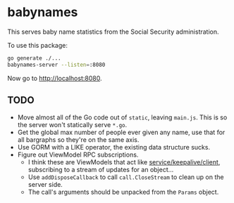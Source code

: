 # babynames

This serves baby name statistics from the Social Security administration.

To use this package:

```sh
go generate ./...
babynames-server --listen=:8080
```

Now go to [http://localhost:8080](http://localhost:8080).

## TODO

* Move almost all of the Go code out of `static`, leaving `main.js`.  This is
  so the server won't statically serve `*.go`.
* Get the global max number of people ever given any name, use that for all
  bargraphs so they're on the same axis.
* Use GORM with a LIKE operator, the existing data structure sucks.
* Figure out ViewModel RPC subscriptions.
  * I think these are ViewModels that act like
    [service/keepalive/client](service/keepalive/client), subscribing to a
    stream of updates for an object...
  * Use `addDisposeCallback` to call `call.CloseStream` to clean up on the server side.
  * The call's arguments should be unpacked from the `Params` object.
